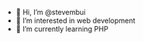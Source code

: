 - 👋 Hi, I’m @stevembui
- 👀 I’m interested in web development
- 🌱 I’m currently learning PHP
<!---
stevembui/stevembui is a ✨ special ✨ repository because its `README.md` (this file) appears on your GitHub profile.
You can click the Preview link to take a look at your changes.
--->
